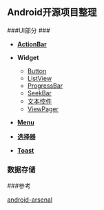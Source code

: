 ## Android开源项目整理

###UI部分 ###

* [**ActionBar**](https://github.com/ITBox/AndroidOpenSourceCollection/blob/master/UI/ActionBar.md)
* **Widget**
  * [Button](https://github.com/ITBox/AndroidOpenSourceCollection/blob/master/UI/Button.md)
  * [ListView](https://github.com/ITBox/AndroidOpenSourceCollection/blob/master/UI/ListView.md)
  * [ProgressBar](https://github.com/ITBox/AndroidOpenSourceCollection/blob/master/UI/ProgressBar.md)
  * [SeekBar](https://github.com/ITBox/AndroidOpenSourceCollection/blob/master/UI/ProgressBar.md)
  * [文本控件](https://github.com/ITBox/AndroidOpenSourceCollection/blob/master/UI/Text.md)
  * [ViewPager](https://github.com/ITBox/AndroidOpenSourceCollection/blob/master/UI/ViewPager.md)

* [**Menu**](https://github.com/ITBox/AndroidOpenSourceCollection/blob/master/UI/Menu.md)

* [**选择器**](https://github.com/ITBox/AndroidOpenSourceCollection/blob/master/UI/Picker.md)
* [**Toast**](https://github.com/ITBox/AndroidOpenSourceCollection/blob/master/UI/Toast.md)

### 数据存储 ###



###参考

[android-arsenal](http://android-arsenal.com/)